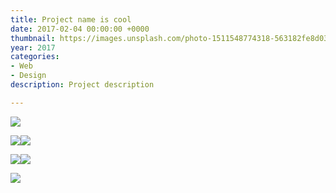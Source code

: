```yaml
---
title: Project name is cool
date: 2017-02-04 00:00:00 +0000
thumbnail: https://images.unsplash.com/photo-1511548774318-563182fe8d03?ixlib=rb-0.3.5&ixid=eyJhcHBfaWQiOjEyMDd9&s=226688553251c9261fa28de062b96b40&auto=format&fit=crop&w=2100&q=80
year: 2017
categories:
- Web
- Design
description: Project description

---
```


![](/upload/fail-18.gif)

![](/upload/OGimage-01.jpg)![](/upload/dice.svg)

![](/upload/OGimage-01.jpg)![](/upload/OGimage-01.jpg)

![](/upload/OGimage-01.jpg)